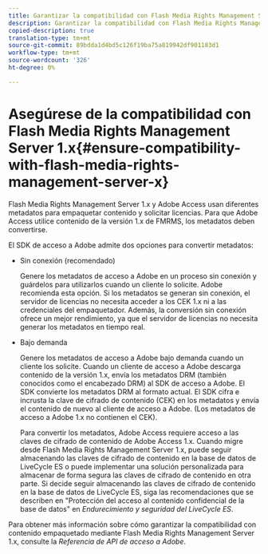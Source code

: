 ```yaml
---
title: Garantizar la compatibilidad con Flash Media Rights Management Server 1.x
description: Garantizar la compatibilidad con Flash Media Rights Management Server 1.x
copied-description: true
translation-type: tm+mt
source-git-commit: 89bdda1d4bd5c126f19ba75a819942df901183d1
workflow-type: tm+mt
source-wordcount: '326'
ht-degree: 0%

---
```



# Asegúrese de la compatibilidad con Flash Media Rights Management Server 1.x{#ensure-compatibility-with-flash-media-rights-management-server-x}

Flash Media Rights Management Server 1.x y Adobe Access usan diferentes metadatos para empaquetar contenido y solicitar licencias. Para que Adobe Access utilice contenido de la versión 1.x de FMRMS, los metadatos deben convertirse.

El SDK de acceso a Adobe admite dos opciones para convertir metadatos:

* Sin conexión (recomendado)

   Genere los metadatos de acceso a Adobe en un proceso sin conexión y guárdelos para utilizarlos cuando un cliente lo solicite. Adobe recomienda esta opción. Si los metadatos se generan sin conexión, el servidor de licencias no necesita acceder a los CEK 1.x ni a las credenciales del empaquetador. Además, la conversión sin conexión ofrece un mejor rendimiento, ya que el servidor de licencias no necesita generar los metadatos en tiempo real.

* Bajo demanda

   Genere los metadatos de acceso a Adobe bajo demanda cuando un cliente los solicite. Cuando un cliente de acceso a Adobe descarga contenido de la versión 1.x, envía los metadatos DRM (también conocidos como el encabezado DRM) al SDK de acceso a Adobe. El SDK convierte los metadatos DRM al formato actual. El SDK cifra e incrusta la clave de cifrado de contenido (CEK) en los metadatos y envía el contenido de nuevo al cliente de acceso a Adobe. (Los metadatos de acceso a Adobe 1.x no contienen el CEK).

   Para convertir los metadatos, Adobe Access requiere acceso a las claves de cifrado de contenido de Adobe Access 1.x. Cuando migre desde Flash Media Rights Management Server 1.x, puede seguir almacenando las claves de cifrado de contenido en la base de datos de LiveCycle ES o puede implementar una solución personalizada para almacenar de forma segura las claves de cifrado de contenido en otra parte. Si decide seguir almacenando las claves de cifrado de contenido en la base de datos de LiveCycle ES, siga las recomendaciones que se describen en &quot;Protección del acceso al contenido confidencial de la base de datos&quot; en *Endurecimiento y seguridad del LiveCycle ES*.

Para obtener más información sobre cómo garantizar la compatibilidad con contenido empaquetado mediante Flash Media Rights Management Server 1.x, consulte la *Referencia de API de acceso a Adobe*.
